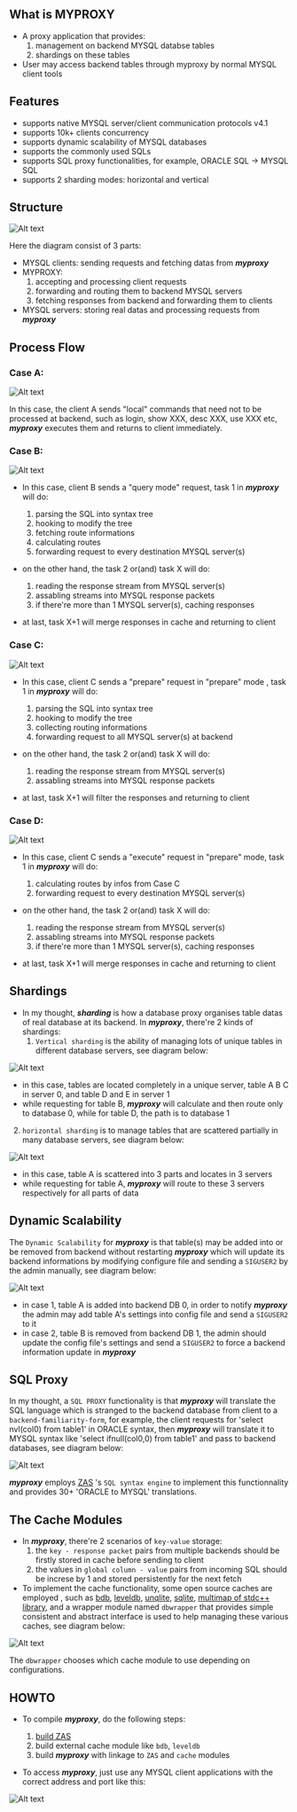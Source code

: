 ## What is MYPROXY

 - A proxy application that provides: 
    1. management on backend MYSQL databse tables 
    2. shardings on these tables
 - User may access backend tables through myproxy by normal MYSQL client tools 


## Features
 - supports native MYSQL server/client communication protocols v4.1
 - supports 10k+ clients concurrency 
 - supports dynamic scalability of MYSQL databases
 - supports the commonly used SQLs
 - supports SQL proxy functionalities, for example, ORACLE SQL -> MYSQL SQL
 - supports 2 sharding modes: horizontal and vertical


## Structure
 ![Alt text](https://github.com/oun111/images/blob/master/myproxy_structure.png)

Here the diagram consist of 3 parts:
 - MYSQL clients: sending requests and fetching datas from ***myproxy***
 - MYPROXY: 
    1. accepting and processing client requests
    2. forwarding and routing them to backend MYSQL servers
    3. fetching responses from backend and forwarding them to clients
 - MYSQL servers: storing real datas and processing requests from ***myproxy***


## Process Flow

### Case A:

 ![Alt text](https://github.com/oun111/images/blob/master/myproxy_process_flow_A.png)
 
 In this case, the client A sends "local" commands that need not to be processed at backend, such as login, show XXX, desc XXX, use XXX etc, ***myproxy*** executes them and returns to client immediately.
 
### Case B:

 ![Alt text](https://github.com/oun111/images/blob/master/myproxy_process_flow_B.png)
 
 - In this case, client B sends a "query mode" request, task 1 in ***myproxy*** will do:
    1. parsing the SQL into syntax tree
    2. hooking to modify the tree
    3. fetching route informations
    4. calculating routes
    5. forwarding request to every destination MYSQL server(s)
    
 - on the other hand, the task 2 or(and) task X will do:
    1. reading the response stream from MYSQL server(s)
    2. assabling streams into MYSQL response packets
    3. if there're more than 1 MYSQL server(s), caching responses
    
 - at last, task X+1 will merge responses in cache and returning to client
 
### Case C:

 ![Alt text](https://github.com/oun111/images/blob/master/myproxy_process_flow_C.png)
 
 - In this case, client C sends a "prepare" request in "prepare" mode , task 1 in ***myproxy*** will do:
    1. parsing the SQL into syntax tree
    2. hooking to modify the tree
    3. collecting routing informations
    4. forwarding request to all MYSQL server(s) at backend
    
 - on the other hand, the task 2 or(and) task X will do:
    1. reading the response stream from MYSQL server(s)
    2. assabling streams into MYSQL response packets
    
 - at last, task X+1 will filter the responses and returning to client
 
### Case D:
 
 ![Alt text](https://github.com/oun111/images/blob/master/myproxy_process_flow_D.png)
 
 - In this case, client C sends a "execute" request in "prepare" mode, task 1 in ***myproxy*** will do:
    1. calculating routes by infos from Case C
    2. forwarding request to every destination MYSQL server(s)
    
 - on the other hand, the task 2 or(and) task X will do:
    1. reading the response stream from MYSQL server(s)
    2. assabling streams into MYSQL response packets
    3. if there're more than 1 MYSQL server(s), caching responses
    
 - at last, task X+1 will merge responses in cache and returning to client


## Shardings
 - In my thought, ***sharding*** is how a database proxy organises table datas of real database at its backend. In ***myproxy***, there're 2 kinds of shardings:
    1. `Vertical sharding` is the ability of managing lots of unique tables in different database servers, see diagram below:
    
  ![Alt text](https://github.com/oun111/images/blob/master/myproxy_sharding_v.png)

   * in this case, tables are located completely in a unique server, table A B C in server 0, and table D and E in server 1
   * while requesting for table B, ***myproxy*** will calculate and then route only to database 0, while for table D, the path is to database 1
   
   2. `horizontal sharding` is to manage tables that are scattered partially in many database servers, see diagram below:
   
  ![Alt text](https://github.com/oun111/images/blob/master/myproxy_sharding_h.png)

   * in this case, table A is scattered into 3 parts and locates in 3 servers
   * while requesting for table A, ***myproxy*** will route to these 3 servers respectively for all parts of data


## Dynamic Scalability
  The `Dynamic Scalability` for ***myproxy*** is that table(s) may be added into or be removed from backend without restarting ***myproxy*** which will update its backend informations by modifying configure file and sending a `SIGUSER2` by the admin manually, see diagram below:
  
  ![Alt text](https://github.com/oun111/images/blob/master/myproxy_dynamic_scalability_A.png)
  
  * in case 1, table A is added into backend DB 0, in order to notify ***myproxy*** the admin may add table A's settings into config file and send a `SIGUSER2` to it
  * in case 2, table B is removed from backend DB 1, the admin should update the config file's settings and send a `SIGUSER2` to force a backend information update in ***myproxy***
  

## SQL Proxy
In my thought, a `SQL PROXY` functionality is that ***myproxy*** will translate the SQL language which is stranged to the backend database from client to a `backend-familiarity-form`, for example, the client requests for 'select nvl(col0) from table1' in ORACLE syntax, then ***myproxy*** will translate it to MYSQL syntax like 'select ifnull(col0,0) from table1' and pass to backend databases, see diagram below:

  ![Alt text](https://github.com/oun111/images/blob/master/myproxy_sql_proxy.png)
  
  ***myproxy*** employs [ZAS](https://github.com/oun111/zas) 's `SQL syntax engine` to implement this functionnality and provides 30+ 'ORACLE to MYSQL' translations.


## The Cache Modules
 - In ***myproxy***, there're 2 scenarios of `key-value` storage: 
    1. the `key - response packet` pairs from multiple backends should be firstly stored in cache before sending to client
    2. the values in `global column - value` pairs from incoming SQL should be increse by 1 and stored persistently for the next fetch
 - To implement the cache functionality, some open source caches are employed , such as [bdb](https://en.wikipedia.org/wiki/Berkeley_DB), [leveldb](http://leveldb.org/), [unqlite](https://www.unqlite.org/), [sqlite](http://www.sqlite.org/), [multimap of stdc++ library](http://www.cplusplus.com/reference/map/multimap/),  and a wrapper module named `dbwrapper` that provides simple consistent and abstract interface is used to help managing these various caches, see diagram below:
 
  ![Alt text](https://github.com/oun111/images/blob/master/myproxy_caches.png)

 The `dbwrapper` chooses which cache module to use depending on configurations.

## HOWTO

 - To compile ***myproxy***, do the following steps:
    1. [build ZAS](https://github.com/oun111/zas/blob/master/README.md#compiling-and-installing) 
    2. build external cache module like `bdb`, `leveldb`
    3. build ***myproxy*** with linkage to `ZAS` and `cache` modules
    
 - To access ***myproxy***, just use any MYSQL client applications with the correct address and port like this:
 
 ![Alt text](https://github.com/oun111/images/blob/master/myproxy_screen.jpg)
